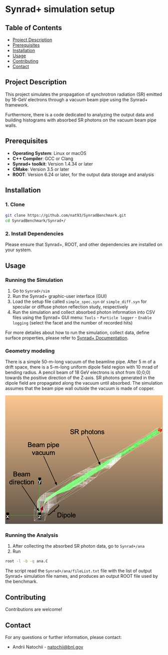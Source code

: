 # Synrad+ simulation setup

## Table of Contents
- [Project Description](#project-description)
- [Prerequisites](#prerequisites)
- [Installation](#installation)
- [Usage](#usage)
- [Contributing](#contributing)
- [Contact](#contact)

## Project Description
This project simulates the propagation of synchrotron radiation (SR) emitted by 18-GeV electrons through a vacuum beam pipe using the Synrad+ framework.

Furthermore, there is a code dedicated to analyzing the output data and building histograms with absorbed SR photons on the vacuum beam pipe walls.

## Prerequisites
- **Operating System**: Linux or macOS
- **C++ Compiler**: GCC or Clang
- **Synrad+ toolkit**: Version 1.4.34 or later
- **CMake**: Version 3.5 or later
- **ROOT**: Version 6.24 or later, for the output data storage and analysis 

## Installation

### 1. Clone 
```bash
git clone https://github.com/nat93/SynradBenchmark.git
cd SynradBenchmark/Synrad+/
```

### 2. Install Dependencies
Please ensure that Synrad+, ROOT, and other dependencies are installed on your system.

## Usage

### Running the Simulation
1. Go to `Synrad+/sim`
2. Run the Synrad+ graphic-user interface (GUI)
3. Load the setup file called `simple_spec.syn` or `simple_diff.syn` for specular or diffuse photon reflection study, respectively
4. Run the simulation and collect absorbed photon information into CSV files using the Synrad+ GUI menu: `Tools` - `Particle logger` - `Enable logging` (select the facet and the number of recorded hits)

For more detailes about how to run the simulation, collect data, define surface properties, please refer to [Synrad+ Documentation](https://molflow.web.cern.ch/node/110).

### Geometry modeling

There is a simple 50-m-long vacuum of the beamline pipe. After 5 m of a drift space, there is a 5-m-long uniform dipole field region with 10 mrad of bending radius. A pencil beam of 18 GeV electrons is shot from (0;0;0) towards the positive direction of the Z-axis. SR photons generated in the dipole field are propagated along the vacuum until absorbed. The simulation assumes that the beam pipe wall outside the vacuum is made of copper.

![Alt text](pic.png)

### Running the Analysis
1. After collecting the absorbed SR photon data, go to `Synrad+/ana`
2. Run
```bash
root -l -b -q ana.C   
```
The script read the `Synrad+/ana/fileList.txt` file with the list of output Synrad+ simulation file names, and produces an output ROOT file used by the benchmark.

## Contributing

Contributions are welcome!

## Contact

For any questions or further information, please contact:

- Andrii Natochii - <natochii@bnl.gov>
